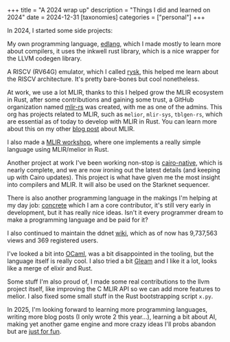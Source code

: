 +++
title = "A 2024 wrap up"
description = "Things I did and learned on 2024"
date = 2024-12-31
[taxonomies]
categories = ["personal"]
+++

In 2024, I started some side projects:

My own programming language, [edlang](https://ed-lang.org/), which I made mostly to learn more about compilers, it uses the inkwell rust library, which is a nice wrapper for the LLVM codegen library.

A RISCV (RV64G) emulator, which I called [rysk](https://github.com/edg-l/rysk), this helped me learn about the RISCV architecture. It's pretty bare-bones but cool nonetheless.

At work, we use a lot MLIR, thanks to this I helped grow the MLIR ecosystem in Rust, after some contributions and gaining some trust, a GitHub organization named [mlir-rs](https://github.com/mlir-rs) was created, with me as one of the admins. This org has projects related to MLIR, such as `melior`, `mlir-sys`, `tblgen-rs`, which are essential as of today to develop with MLIR in Rust. You can learn more about this on my other [blog post](https://edgl.dev/blog/mlir-with-rust/) about MLIR.

I also made a [MLIR workshop](https://lambdaclass.github.io/mlir-workshop/), where one implements a really simple language using MLIR/melior in Rust.

Another project at work I've been working non-stop is [cairo-native](https://github.com/lambdaclass/cairo_native), which is nearly complete, and we are now ironing out the latest details (and keeping up with Cairo updates). This project is what have given me the most insight into compilers and MLIR. It will also be used on the Starknet sequencer.

There is also another programming language in the makings I'm helping at my day job: [concrete](https://github.com/lambdaclass/concrete) which I am a core contributor, it's still very early in development, but it has really nice ideas. Isn't it every programmer dream to make a programming language and be paid for it?

I also continued to maintain the ddnet [wiki](https://wiki.ddnet.org), which as of now has 9,737,563 views and 369 registered users.

I've looked a bit into [OCaml](https://ocaml.org/), was a bit disappointed in the tooling, but the language itself is really cool. I also tried a bit [Gleam](https://gleam.run/) and I like it a lot, looks like a merge of elixir and Rust.

Some stuff I'm also proud of, I made some real contributions to the llvm project itself, like improving the C MLIR API so we can add more features to melior. I also fixed some small stuff in the Rust bootstrapping script `x.py`.

In 2025, I'm looking forward to learning more programming languages, writing more blog posts (I only wrote 2 this year…), learning a bit about AI, making yet another game engine and more crazy ideas I'll probs abandon but are [just for fun](https://justforfunnoreally.dev/).
